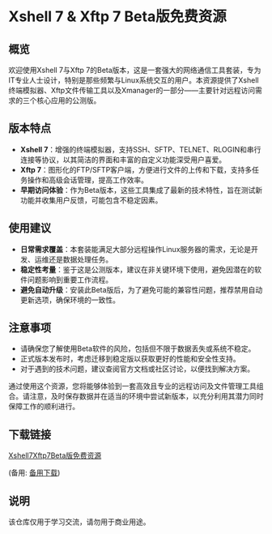 # Xshell 7 & Xftp 7 Beta版免费资源

## 概览

欢迎使用Xshell 7与Xftp 7的Beta版本，这是一套强大的网络通信工具套装，专为IT专业人士设计，特别是那些频繁与Linux系统交互的用户。本资源提供了Xshell终端模拟器、Xftp文件传输工具以及Xmanager的一部分——主要针对远程访问需求的三个核心应用的公测版。

## 版本特点

- **Xshell 7**：增强的终端模拟器，支持SSH、SFTP、TELNET、RLOGIN和串行连接等协议，以其简洁的界面和丰富的自定义功能深受用户喜爱。
- **Xftp 7**：图形化的FTP/SFTP客户端，方便进行文件的上传和下载，支持多任务操作和高级会话管理，提高工作效率。
- **早期访问体验**：作为Beta版本，这些工具集成了最新的技术特性，旨在测试新功能并收集用户反馈，可能包含不稳定因素。

## 使用建议

- **日常需求覆盖**：本套装能满足大部分远程操作Linux服务器的需求，无论是开发、运维还是数据处理任务。
- **稳定性考量**：鉴于这是公测版本，建议在非关键环境下使用，避免因潜在的软件问题影响到重要工作流程。
- **避免自动升级**：安装此Beta版后，为了避免可能的兼容性问题，推荐禁用自动更新选项，确保环境的一致性。

## 注意事项

- 请确保您了解使用Beta软件的风险，包括但不限于数据丢失或系统不稳定。
- 正式版本发布时，考虑迁移到稳定版以获取更好的性能和安全性支持。
- 对于遇到的技术问题，建议查阅官方文档或社区讨论，以便找到解决方案。

通过使用这个资源，您将能够体验到一套高效且专业的远程访问及文件管理工具组合。请注意，及时保存数据并在适当的环境中尝试新版本，以充分利用其潜力同时保障工作的顺利进行。

## 下载链接
[Xshell7Xftp7Beta版免费资源](https://pan.quark.cn/s/c80de4b726fc) 

(备用: [备用下载](https://pan.baidu.com/s/1izeunGv0URZGWwfAML71nw?pwd=1234))

## 说明

该仓库仅用于学习交流，请勿用于商业用途。
